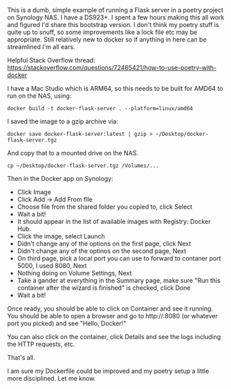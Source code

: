 This is a dumb, simple example of running a Flask server in a poetry project on Synology NAS. I have a DS923+. I spent a few hours making this all work and figured I'd share this bootstrap version. I don't think my poetry stuff is quite up to snuff, so some improvements like a lock file etc may be appropriate. Still relatively new to docker so if anything in here can be streamlined I'm all ears.

Helpful Stack Overflow thread: https://stackoverflow.com/questions/72465421/how-to-use-poetry-with-docker

I have a Mac Studio which is ARM64, so this needs to be built for AMD64 to run on the NAS, using:

`docker build -t docker-flask-server . --platform=linux/amd64`

I saved the image to a gzip archive via:

`docker save docker-flask-server:latest | gzip > ~/Desktop/docker-flask-server.tgz`

And copy that to a mounted drive on the NAS.

`cp ~/Desktop/docker-flask-server.tgz /Volumes/...`

Then in the Docker app on Synology:

- Click Image
- Click Add -> Add From fIle
- Choose file from the shared folder you copied to, click Select
- Wait a bit!
- It should appear in the list of available images with Registry: Docker Hub.
- Click the image, select Launch
- Didn't change any of the options on the first page, click Next
- Didn't change any of the optinos on the second page, Next
- On third page, pick a local port you can use to forward to contaner port 5000, I used 8080, Next
- Nothing doing on Volume Settings, Next
- Take a gander at everything in the Summary page, make sure "Run this container after the wizard is finished" is checked, click Done
- Wait a bit!


Once ready, you should be able to click on Container and see it running. You should be able to open a browser and go to http://<ip of NAS>:8080 (or whatever port you picked) and see "Hello, Docker!"

You can also click on the container, click Details and see the logs including the HTTP requests, etc.

That's all.

I am sure my Dockerfile could be improved and my poetry setup a little more disciplined. Let me know.